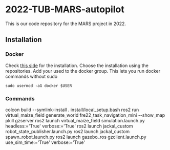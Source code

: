# 2022-TUB-MARS-autopilot

This is our code repository for the MARS project in 2022. 

## Installation

### Docker
Check [this side](https://docs.docker.com/engine/install/ubuntu/#install-using-the-repository) for the installation. Choose the installation using the repositories.
Add your used to the docker group. This lets you run docker commands without sudo
```
sudo usermod -aG docker $USER
```

### Commands
colcon build --symlink-install
. install/local_setup.bash
ros2 run virtual_maize_field generate_world fre22_task_navigation_mini --show_map
pkill gzserver
ros2 launch virtual_maize_field simulation.launch.py headless:='True' verbose:='True'
ros2 launch jackal_custom robot_state_publisher.launch.py
ros2 launch jackal_custom spawn_robot.launch.py
ros2 launch gazebo_ros gzclient.launch.py use_sim_time:='True' verbose:='True'